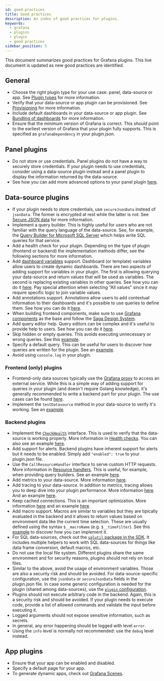```yaml
---
id: good-practices
title: Good practices
description: An index of good practices for plugins.
keywords:
  - grafana
  - plugins
  - plugin
  - good practices
sidebar_position: 5
---
```


This document summarizes good practices for Grafana plugins. This live document is updated as new good practices are identified.

## General

- Choose the right plugin type for your use case: panel, data-source or app. See [Plugin types](https://grafana.com/developers/plugin-tools/introduction/plugin-types-usage) for more information.
- Verify that your data-source or app plugin can be provisioned. See [Provisioning](https://grafana.com/docs/grafana/latest/administration/provisioning/#data-sources) for more information.
- Include default dashboards in your data-source or app plugin. See [Bundling of dashboards](https://grafana.com/docs/grafana/latest/administration/provisioning/#data-sources) for more information.
- Ensure that the minimum version of Grafana is correct. This should point to the earliest version of Grafana that your plugin fully supports. This is specified as `grafanaDependency` in your plugin.json.

## Panel plugins

- Do not store or use credentials. Panel plugins do not have a way to securely store credentials. If your plugin needs to use credentials, consider using a data-source plugin instead and a panel plugin to display the information returned by the data-source.
- See how you can add more advanced options to your panel plugin [here](https://grafana.com/developers/plugin-tools/create-a-plugin/extend-a-plugin/custom-panel-option-editors).

## Data-source plugins

- If your plugin needs to store credentials, use `secureJsonData` instead of `jsonData`. The former is encrypted at rest while the latter is not. See [Secure JSON data](https://grafana.com/developers/plugin-tools/create-a-plugin/extend-a-plugin/add-authentication-for-data-source-plugins#store-configuration-in-securejsondata) for more information.
- Implement a query builder. This is highly useful for users who are not familiar with the query language of the data-source. See, for example, the [Query Builder for Microsoft SQL Server](https://grafana.com/docs/grafana/latest/datasources/mssql/query-editor/#builder-mode) which helps write SQL queries for that service.
- Add a health check for your plugin. Depending on the type of plugin (frontend or backend) the implementation methods differ, see the following sections for more information.
- Add [dashboard variables](https://grafana.com/docs/grafana/latest/dashboards/variables/) support. Dashboard (or template) variables allow users to create dynamic dashboards. There are two aspects of adding support for variables in your plugin. The first is allowing querying your data-source and return values that will be used as variables. The second is replacing existing variables in other queries. See how you can do it [here](https://grafana.com/developers/plugin-tools/create-a-plugin/extend-a-plugin/add-support-for-variables#add-support-for-query-variables-to-your-data-source). Pay special attention when selecting "All values" since it may require specific logic to join variable values.
- Add annotations support. Annotations allow users to add contextual information to their dashboards and it's possible to use queries to define them. See how you can do it [here](https://grafana.com/developers/plugin-tools/create-a-plugin/extend-a-plugin/enable-for-annotations).
- When building frontend components, make sure to use [Grafana components](https://developers.grafana.com/ui/latest/index.html?path=/docs/docs-overview-intro--page) as the base and follow the [Saga Design System](https://grafana.com/blog/2023/11/07/saga-design-system-shaping-the-future-of-user-experiences-at-grafana-labs/).
- Add query editor help. Query editors can be complex and it's useful to provide help to users. See how you can do it [here](https://grafana.com/developers/plugin-tools/create-a-plugin/extend-a-plugin/add-query-editor-help).
- Skip hidden or empty queries. This avoids executing unnecessary or wrong queries. See this [example](https://github.com/grafana/grafana/blob/fd5f66083c91b9759ae7772f99b80c9342b93290/public/app/plugins/datasource/loki/datasource.ts#L1085).
- Specify a default query. This can be useful for users to discover how queries are written for the plugin. See an [example](https://github.com/grafana/grafana-plugin-examples/blob/0532f8b/examples/datasource-streaming-backend-websocket/streaming-backend-websocket-plugin/src/datasource.ts#L39-L41).
- Avoid using `console.log` in your plugin.

### Frontend (only) plugins

- Frontend-only data sources typically use the [Grafana proxy](https://grafana.com/developers/plugin-tools/create-a-plugin/extend-a-plugin/add-authentication-for-data-source-plugins#add-a-proxy-route-to-your-plugin) to access an external service. While this is a simple way of adding support for queries in your plugin (and doesn't require Golang knowledge), it's generally recommended to write a backend part for your plugin. The use cases can be found [here](https://grafana.com/developers/plugin-tools/introduction/backend-plugins#use-cases-for-implementing-a-backend-plugin).
- Implement the `testDatasource` method in your data-source to verify it's working. See an [example](https://github.com/grafana/grafana-plugin-examples/blob/5441fe2f818e28cdeb06eb7066ff198dd34bb0ab/examples/datasource-http/src/DataSource.ts#L81-L115).

### Backend plugins

- Implement the [`CheckHealth`](https://github.com/grafana/grafana-plugin-sdk-go/blob/v0.193.0/backend/diagnostics.go#L11) interface. This is used to verify that the data-source is working properly. More information in [Health checks](https://grafana.com/developers/plugin-tools/introduction/backend-plugins#health-checks). You can also see an example [here](https://github.com/grafana/grafana-plugin-examples/blob/0532f8b23645251997088ac7a1707a72d3fd9248/examples/datasource-basic/pkg/plugin/datasource.go#L77).
- Add support for alerts. Backend plugins have inherent support for alerts but it needs to be enabled. Simply add `"enabled": true` to your plugin.json file.
- Use the `CallResourceHandler` interface to serve custom HTTP requests. More information in [Resource handlers](https://grafana.com/developers/plugin-tools/introduction/backend-plugins#resource-handlers). This is useful, for example, when providing query builders. See an example [here](https://github.com/grafana/grafana-plugin-examples/blob/0532f8b23645251997088ac7a1707a72d3fd9248/examples/app-with-backend/pkg/plugin/app.go#L35).
- Add metrics to your data-source. More information [here](https://grafana.com/developers/plugin-tools/introduction/backend-plugins#collect-metrics).
- Add tracing to your data-source. In addition to metrics, tracing allows you to deep dive into your plugin performance. More information [here](https://grafana.com/developers/plugin-tools/create-a-plugin/extend-a-plugin/add-distributed-tracing-for-backend-plugins). And an example [here](https://github.com/grafana/grafana-plugin-examples/blob/0532f8b/examples/datasource-http-backend/pkg/plugin/datasource.go#L141-L156).
- Keep cached connections. This is an important optimization. More information [here](https://grafana.com/developers/plugin-tools/introduction/backend-plugins#caching-and-connection-pooling) and an example [here](https://github.com/grafana/grafana-plugin-examples/blob/0532f8b23645251997088ac7a1707a72d3fd9248/examples/datasource-http-backend/pkg/plugin/datasource.go#L40-L66).
- Add macro support. Macros are similar to variables but they are tipically evaluated in the backend and it allows to return values based on environment data like the current time selection. These are usually defined using the syntax `$__macroName` (e.g. `$__timeFilter`). See this [example](https://github.com/grafana/grafana-plugin-examples/blob/0532f8b23645251997088ac7a1707a72d3fd9248/examples/datasource-basic/pkg/query/macro.go) to discover how you can implement it.
- For SQL data-sources, check out the [`sqlutil` package in the SDK](https://pkg.go.dev/github.com/grafana/grafana-plugin-sdk-go/data/sqlutil). It includes multiple helpers to work with SQL data-sources for things like data frame conversion, default macros, etc.
- Do not use the local file system. Different plugins share the same environment and for security reasons, plugins should not rely on local files.
- Similar to the above, avoid the usage of environment variables. Those are also a security risk and should be avoided. For data-source-specific configuration, use the `jsonData` or `secureJsonData` fields in the plugin.json file. In case some generic configuration is needed for the plugin (shared among data-sources), use the [`plugin` configuration](https://grafana.com/docs/grafana/latest/setup-grafana/configure-grafana/#pluginplugin_id).
- Plugins should not execute arbitrary code in the backend. Again, this is a security risk and should be avoided. If your plugin needs to execute code, provide a list of allowed commands and validate the input before executing it.
- Logged arguments should not expose sensitive information, such as secrets.
- In general, any error happening should be logged with level `error`.
- Using the `info` level is normally not recommended: use the `debug` level instead.

## App plugins

- Ensure that your app can be enabled and disabled.
- Specify a default page for your app.
- To generate dynamic apps, check out [Grafana Scenes](https://grafana.com/developers/scenes/).
